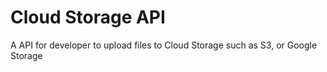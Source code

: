 Cloud Storage API
=============

A API for developer to upload files to Cloud Storage such as S3, or Google Storage
